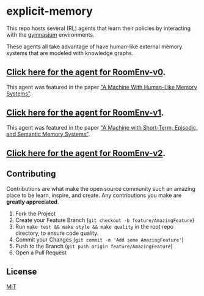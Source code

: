 # explicit-memory

This repo hosts several (RL) agents that learn their policies by interacting with the
[gymnasium](https://gymnasium.farama.org/) environments.

These agents all take advantage of have human-like external memory systems that are modeled with knowledge graphs.

## [Click here for the agent for RoomEnv-v0](./RoomEnv0/README.md).

This agent was featured in the paper ["A Machine With Human-Like Memory Systems"](https://arxiv.org/abs/2204.01611).

## [Click here for the agent for RoomEnv-v1](./RoomEnv1/README.md).

This agent was featured in the paper ["A Machine with Short-Term, Episodic, and Semantic Memory Systems"](https://doi.org/10.1609/aaai.v37i1.25075).

## [Click here for the agent for RoomEnv-v2](./RoomEnv2/README.md).

## Contributing

Contributions are what make the open source community such an amazing place to be learn, inspire, and create. Any contributions you make are **greatly appreciated**.

1. Fork the Project
1. Create your Feature Branch (`git checkout -b feature/AmazingFeature`)
1. Run `make test && make style && make quality` in the root repo directory, to ensure code quality.
1. Commit your Changes (`git commit -m 'Add some AmazingFeature'`)
1. Push to the Branch (`git push origin feature/AmazingFeature`)
1. Open a Pull Request

## License

[MIT](https://choosealicense.com/licenses/mit/)
